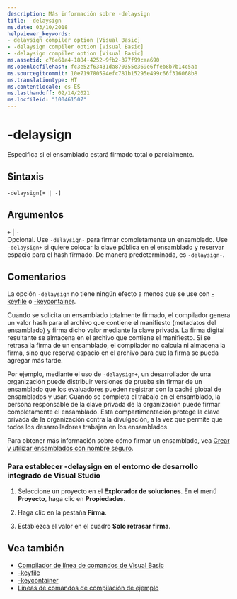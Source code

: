 ```yaml
---
description: Más información sobre -delaysign
title: -delaysign
ms.date: 03/10/2018
helpviewer_keywords:
- delaysign compiler option [Visual Basic]
- -delaysign compiler option [Visual Basic]
- -delaysign compiler option [Visual Basic]
ms.assetid: c76e61a4-1884-4252-9fb2-377f99caa690
ms.openlocfilehash: fc3e52f63431da870355e369e6ffeb8b7b14c5ab
ms.sourcegitcommit: 10e719780594efc781b15295e499c66f316068b8
ms.translationtype: HT
ms.contentlocale: es-ES
ms.lasthandoff: 02/14/2021
ms.locfileid: "100461507"
---
```

# <a name="-delaysign"></a>-delaysign

Especifica si el ensamblado estará firmado total o parcialmente.

## <a name="syntax"></a>Sintaxis

```console
-delaysign[+ | -]
```

## <a name="arguments"></a>Argumentos

`+` &#124; `-`  
Opcional. Use `-delaysign-` para firmar completamente un ensamblado. Use `-delaysign+` si quiere colocar la clave pública en el ensamblado y reservar espacio para el hash firmado. De manera predeterminada, es `-delaysign-`.

## <a name="remarks"></a>Comentarios

La opción `-delaysign` no tiene ningún efecto a menos que se use con [-keyfile](keyfile.md) o [-keycontainer](keycontainer.md).

Cuando se solicita un ensamblado totalmente firmado, el compilador genera un valor hash para el archivo que contiene el manifiesto (metadatos del ensamblado) y firma dicho valor mediante la clave privada. La firma digital resultante se almacena en el archivo que contiene el manifiesto. Si se retrasa la firma de un ensamblado, el compilador no calcula ni almacena la firma, sino que reserva espacio en el archivo para que la firma se pueda agregar más tarde.

Por ejemplo, mediante el uso de `-delaysign+`, un desarrollador de una organización puede distribuir versiones de prueba sin firmar de un ensamblado que los evaluadores pueden registrar con la caché global de ensamblados y usar. Cuando se completa el trabajo en el ensamblado, la persona responsable de la clave privada de la organización puede firmar completamente el ensamblado. Esta compartimentación protege la clave privada de la organización contra la divulgación, a la vez que permite que todos los desarrolladores trabajen en los ensamblados.

Para obtener más información sobre cómo firmar un ensamblado, vea [Crear y utilizar ensamblados con nombre seguro](../../../standard/assembly/create-use-strong-named.md).

### <a name="to-set--delaysign-in-the-visual-studio-integrated-development-environment"></a>Para establecer -delaysign en el entorno de desarrollo integrado de Visual Studio

1. Seleccione un proyecto en el **Explorador de soluciones**. En el menú **Proyecto**, haga clic en **Propiedades**.

2. Haga clic en la pestaña **Firma**.

3. Establezca el valor en el cuadro **Solo retrasar firma**.

## <a name="see-also"></a>Vea también

- [Compilador de línea de comandos de Visual Basic](index.md)
- [-keyfile](keyfile.md)
- [-keycontainer](keycontainer.md)
- [Líneas de comandos de compilación de ejemplo](sample-compilation-command-lines.md)
